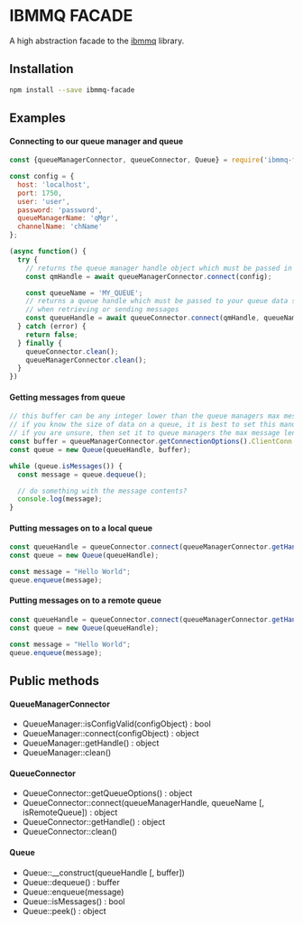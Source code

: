 # IBMMQ FACADE
A high abstraction facade to the [ibmmq](https://www.npmjs.com/package/ibmmq) library.

## Installation
```bash
npm install --save ibmmq-facade
```

## Examples

#### Connecting to our queue manager and queue
```javascript
const {queueManagerConnector, queueConnector, Queue} = require('ibmmq-facade');

const config = {
  host: 'localhost',
  port: 1750,
  user: 'user',
  password: 'password',
  queueManagerName: 'qMgr',
  channelName: 'chName'
};

(async function() {
  try {
    // returns the queue manager handle object which must be passed in when connecting a queue
    const qmHandle = await queueManagerConnector.connect(config);

    const queueName = 'MY_QUEUE';
    // returns a queue handle which must be passed to your queue data structure
    // when retrieving or sending messages
    const queueHandle = await queueConnector.connect(qmHandle, queueName);
  } catch (error) {
    return false;
  } finally {
    queueConnector.clean();
    queueManagerConnector.clean();
  }
})

```

#### Getting messages from queue
```javascript
// this buffer can be any integer lower than the queue managers max message length (in bytes)
// if you know the size of data on a queue, it is best to set this manually
// if you are unsure, then set it to queue managers the max message length
const buffer = queueManagerConnector.getConnectionOptions().ClientConn.MaxMsgLength;
const queue = new Queue(queueHandle, buffer);

while (queue.isMessages()) {
  const message = queue.dequeue();

  // do something with the message contents?
  console.log(message);
}
```

#### Putting messages on to a local queue
```javascript
const queueHandle = queueConnector.connect(queueManagerConnector.getHandle(), 'QUEUE_NAME');
const queue = new Queue(queueHandle);

const message = "Hello World";
queue.enqueue(message);
```

#### Putting messages on to a remote queue
```javascript
const queueHandle = queueConnector.connect(queueManagerConnector.getHandle(), 'QUEUE_NAME', true); // true to allow posting to remote queue
const queue = new Queue(queueHandle);

const message = "Hello World";
queue.enqueue(message);
```

## Public methods
#### QueueManagerConnector
* QueueManager::isConfigValid(configObject) : bool
* QueueManager::connect(configObject) : object
* QueueManager::getHandle() : object
* QueueManager::clean()

#### QueueConnector
* QueueConnector::getQueueOptions() : object
* QueueConnector::connect(queueManagerHandle, queueName [, isRemoteQueue]) : object
* QueueConnector::getHandle() : object
* QueueConnector::clean()

#### Queue
* Queue::__construct(queueHandle [, buffer])
* Queue::dequeue() : buffer
* Queue::enqueue(message)
* Queue::isMessages() : bool
* Queue::peek() : object
